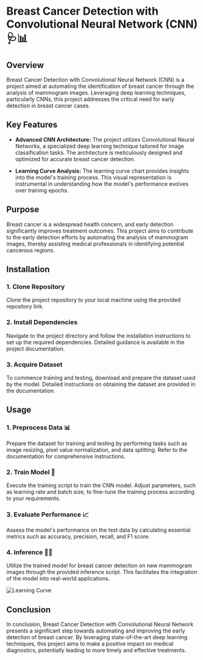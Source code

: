 # Breast Cancer Detection with Convolutional Neural Network (CNN) 🩺📊

## Overview

Breast Cancer Detection with Convolutional Neural Network (CNN) is a project aimed at automating the identification of breast cancer through the analysis of mammogram images. Leveraging deep learning techniques, particularly CNNs, this project addresses the critical need for early detection in breast cancer cases.

## Key Features

- **Advanced CNN Architecture:** The project utilizes Convolutional Neural Networks, a specialized deep learning technique tailored for image classification tasks. The architecture is meticulously designed and optimized for accurate breast cancer detection.

- **Learning Curve Analysis:** The learning curve chart provides insights into the model's training process. This visual representation is instrumental in understanding how the model's performance evolves over training epochs.

## Purpose

Breast cancer is a widespread health concern, and early detection significantly improves treatment outcomes. This project aims to contribute to the early detection efforts by automating the analysis of mammogram images, thereby assisting medical professionals in identifying potential cancerous regions.

## Installation

### 1. Clone Repository

Clone the project repository to your local machine using the provided repository link.

### 2. Install Dependencies

Navigate to the project directory and follow the installation instructions to set up the required dependencies. Detailed guidance is available in the project documentation.

### 3. Acquire Dataset

To commence training and testing, download and prepare the dataset used by the model. Detailed instructions on obtaining the dataset are provided in the documentation.

## Usage

### 1. Preprocess Data 📊

Prepare the dataset for training and testing by performing tasks such as image resizing, pixel value normalization, and data splitting. Refer to the documentation for comprehensive instructions.

### 2. Train Model 🚀

Execute the training script to train the CNN model. Adjust parameters, such as learning rate and batch size, to fine-tune the training process according to your requirements.

### 3. Evaluate Performance 📈

Assess the model's performance on the test data by calculating essential metrics such as accuracy, precision, recall, and F1 score.

### 4. Inference 🕵️‍♀️

Utilize the trained model for breast cancer detection on new mammogram images through the provided inference script. This facilitates the integration of the model into real-world applications.

![Learning Curve](https://github.com/ashay-thamankar/deep-learning-and-machine-learning/blob/main/Deep%20Learning/CNN%20for%20Breast%20cancer%20detection/charts/learning%20curve.png)

## Conclusion

In conclusion, Breast Cancer Detection with Convolutional Neural Network presents a significant step towards automating and improving the early detection of breast cancer. By leveraging state-of-the-art deep learning techniques, this project aims to make a positive impact on medical diagnostics, potentially leading to more timely and effective treatments.




